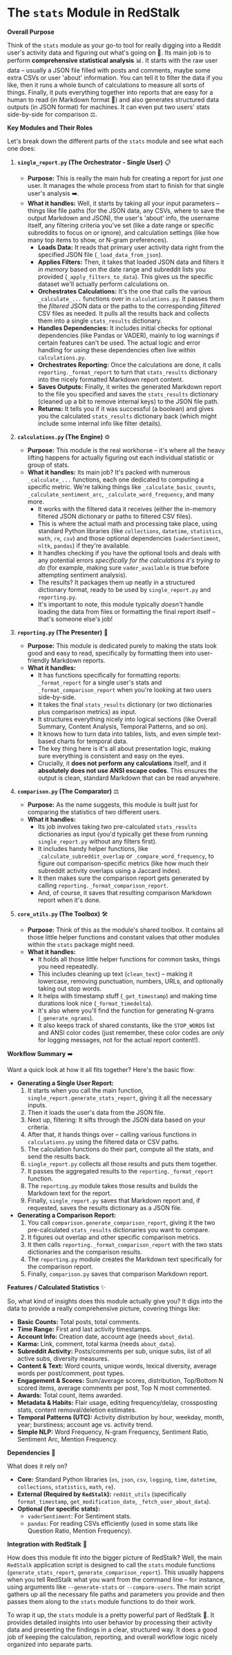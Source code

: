 # The `stats` Module in RedStalk

**Overall Purpose**

Think of the `stats` module as your go-to tool for really digging into a Reddit user's activity data and figuring out what's going on 🤔. Its main job is to perform **comprehensive statistical analysis** 📊. It starts with the raw user data – usually a JSON file filled with posts and comments, maybe some extra CSVs or user 'about' information. You can tell it to filter the data if you like, then it runs a whole bunch of calculations to measure all sorts of things. Finally, it puts everything together into reports that are easy for a human to read (in Markdown format 📝) and also generates structured data outputs (in JSON format) for machines. It can even put two users' stats side-by-side for comparison ⚖️.

**Key Modules and Their Roles**

Let's break down the different parts of the `stats` module and see what each one does:

1.  **`single_report.py` (The Orchestrator - Single User)** 📋
    *   **Purpose:** This is really the main hub for creating a report for just *one* user. It manages the whole process from start to finish for that single user's analysis ➡️.
    *   **What it handles:** Well, it starts by taking all your input parameters – things like file paths (for the JSON data, any CSVs, where to save the output Markdown and JSON), the user's 'about' info, the username itself, any filtering criteria you've set (like a date range or specific subreddits to focus on or ignore), and calculation settings (like how many top items to show, or N-gram preferences).
        *   **Loads Data:** It reads that primary user activity data right from the specified JSON file (`_load_data_from_json`).
        *   **Applies Filters:** Then, it takes that loaded JSON data and filters it *in memory* based on the date range and subreddit lists you provided (`_apply_filters_to_data`). This gives us the specific dataset we'll actually perform calculations on.
        *   **Orchestrates Calculations:** It's the one that calls the various `_calculate_...` functions over in `calculations.py`. It passes them the *filtered* JSON data or the paths to the corresponding *filtered* CSV files as needed. It pulls all the results back and collects them into a single `stats_results` dictionary.
        *   **Handles Dependencies:** It includes initial checks for optional dependencies (like Pandas or VADER), mainly to log warnings if certain features can't be used. The actual logic and error handling for *using* these dependencies often live within `calculations.py`.
        *   **Orchestrates Reporting:** Once the calculations are done, it calls `reporting._format_report` to turn that `stats_results` dictionary into the nicely formatted Markdown report content.
        *   **Saves Outputs:** Finally, it writes the generated Markdown report to the file you specified and saves the `stats_results` dictionary (cleaned up a bit to remove internal keys) to the JSON file path.
        *   **Returns:** It tells you if it was successful (a boolean) and gives you the calculated `stats_results` dictionary back (which might include some internal info like filter details).

2.  **`calculations.py` (The Engine)** ⚙️
    *   **Purpose:** This module is the real workhorse – it's where all the heavy lifting happens for actually figuring out each individual statistic or group of stats.
    *   **What it handles:** Its main job? It's packed with numerous `_calculate_...` functions, each one dedicated to computing a specific metric. We're talking things like `_calculate_basic_counts`, `_calculate_sentiment_arc`, `_calculate_word_frequency`, and many more.
        *   It works with the filtered data it receives (either the in-memory filtered JSON dictionary or paths to filtered CSV files).
        *   This is where the actual math and processing take place, using standard Python libraries (like `collections`, `datetime`, `statistics`, `math`, `re`, `csv`) and those optional dependencies (`vaderSentiment`, `nltk`, `pandas`) if they're available.
        *   It handles checking if you have the optional tools and deals with any potential errors *specifically for the calculations it's trying to do* (for example, making sure `vader_available` is true before attempting sentiment analysis).
        *   The results? It packages them up neatly in a structured dictionary format, ready to be used by `single_report.py` and `reporting.py`.
        *   It's important to note, this module typically *doesn't* handle loading the data from files or formatting the final report itself – that's someone else's job!

3.  **`reporting.py` (The Presenter)** 📄
    *   **Purpose:** This module is dedicated purely to making the stats look good and easy to read, specifically by formatting them into user-friendly Markdown reports.
    *   **What it handles:**
        *   It has functions specifically for formatting reports: `_format_report` for a single user's stats and `_format_comparison_report` when you're looking at two users side-by-side.
        *   It takes the final `stats_results` dictionary (or two dictionaries plus comparison metrics) as input.
        *   It structures everything nicely into logical sections (like Overall Summary, Content Analysis, Temporal Patterns, and so on).
        *   It knows how to turn data into tables, lists, and even simple text-based charts for temporal data.
        *   The key thing here is it's all about presentation logic, making sure everything is consistent and easy on the eyes.
        *   Crucially, it **does not perform any calculations** itself, and it **absolutely does not use ANSI escape codes**. This ensures the output is clean, standard Markdown that can be read anywhere.

4.  **`comparison.py` (The Comparator)** ⚖️
    *   **Purpose:** As the name suggests, this module is built just for comparing the statistics of two different users.
    *   **What it handles:**
        *   Its job involves taking two pre-calculated `stats_results` dictionaries as input (you'd typically get these from running `single_report.py` without any filters first).
        *   It includes handy helper functions, like `_calculate_subreddit_overlap` or `_compare_word_frequency`, to figure out comparison-specific metrics (like how much their subreddit activity overlaps using a Jaccard index).
        *   It then makes sure the comparison report gets generated by calling `reporting._format_comparison_report`.
        *   And, of course, it saves that resulting comparison Markdown report when it's done.

5.  **`core_utils.py` (The Toolbox)** 🛠️
    *   **Purpose:** Think of this as the module's shared toolbox. It contains all those little helper functions and constant values that other modules within the `stats` package might need.
    *   **What it handles:**
        *   It holds all those little helper functions for common tasks, things you need repeatedly.
        *   This includes cleaning up text (`clean_text`) – making it lowercase, removing punctuation, numbers, URLs, and optionally taking out stop words.
        *   It helps with timestamp stuff (`_get_timestamp`) and making time durations look nice (`_format_timedelta`).
        *   It's also where you'll find the function for generating N-grams (`_generate_ngrams`).
        *   It also keeps track of shared constants, like the `STOP_WORDS` list and ANSI color codes (just remember, these color codes are *only* for logging messages, not for the actual report content!).

**Workflow Summary** ➡️

Want a quick look at how it all fits together? Here's the basic flow:

*   **Generating a Single User Report:**
    1.  It starts when you call the main function, `single_report.generate_stats_report`, giving it all the necessary inputs.
    2.  Then it loads the user's data from the JSON file.
    3.  Next up, filtering: It sifts through the JSON data based on your criteria.
    4.  After that, it hands things over – calling various functions in `calculations.py` using the filtered data or CSV paths.
    5.  The calculation functions do their part, compute all the stats, and send the results back.
    6.  `single_report.py` collects all those results and puts them together.
    7.  It passes the aggregated results to the `reporting._format_report` function.
    8.  The `reporting.py` module takes those results and builds the Markdown text for the report.
    9.  Finally, `single_report.py` saves that Markdown report and, if requested, saves the results dictionary as a JSON file.
*   **Generating a Comparison Report:**
    1.  You call `comparison.generate_comparison_report`, giving it the two pre-calculated `stats_results` dictionaries you want to compare.
    2.  It figures out overlap and other specific comparison metrics.
    3.  It then calls `reporting._format_comparison_report` with the two stats dictionaries and the comparison results.
    4.  The `reporting.py` module creates the Markdown text specifically for the comparison report.
    5.  Finally, `comparison.py` saves that comparison Markdown report.

**Features / Calculated Statistics** ✨

So, what kind of insights does this module actually give you? It digs into the data to provide a really comprehensive picture, covering things like:

*   **Basic Counts:** Total posts, total comments.
*   **Time Range:** First and last activity timestamps.
*   **Account Info:** Creation date, account age (needs `about_data`).
*   **Karma:** Link, comment, total karma (needs `about_data`).
*   **Subreddit Activity:** Posts/comments per sub, unique subs, list of all active subs, diversity measures.
*   **Content & Text:** Word counts, unique words, lexical diversity, average words per post/comment, post types.
*   **Engagement & Scores:** Sum/average scores, distribution, Top/Bottom N scored items, average comments per post, Top N most commented.
*   **Awards:** Total count, items awarded.
*   **Metadata & Habits:** Flair usage, editing frequency/delay, crossposting stats, content removal/deletion estimates.
*   **Temporal Patterns (UTC):** Activity distribution by hour, weekday, month, year; burstiness; account age vs. activity trend.
*   **Simple NLP:** Word Frequency, N-gram Frequency, Sentiment Ratio, Sentiment Arc, Mention Frequency.

**Dependencies** 🔗

What does it rely on?

*   **Core:** Standard Python libraries (`os`, `json`, `csv`, `logging`, `time`, `datetime`, `collections`, `statistics`, `math`, `re`).
*   **External (Required by `RedStalk`):** `reddit_utils` (specifically `format_timestamp`, `get_modification_date`, `_fetch_user_about_data`).
*   **Optional (for specific stats):**
    *   `vaderSentiment`: For Sentiment stats.
    *   `pandas`: For reading CSVs efficiently (used in some stats like Question Ratio, Mention Frequency).

**Integration with RedStalk** 🤝

How does this module fit into the bigger picture of RedStalk? Well, the main `RedStalk` application script is designed to call the `stats` module functions (`generate_stats_report`, `generate_comparison_report`). This usually happens when you tell RedStalk what you want from the command line – for instance, using arguments like `--generate-stats` or `--compare-users`. The main script gathers up all the necessary file paths and parameters you provide and then passes them along to the `stats` module functions to do their work.

To wrap it up, the `stats` module is a pretty powerful part of RedStalk 🚀. It provides detailed insights into user behavior by processing their activity data and presenting the findings in a clear, structured way. It does a good job of keeping the calculation, reporting, and overall workflow logic nicely organized into separate parts.